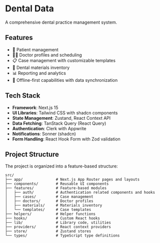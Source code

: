 # Dental Data

A comprehensive dental practice management system.

## Features

- 🦷 Patient management
- 👨‍⚕️ Doctor profiles and scheduling
- 📋 Case management with customizable templates
- 🧰 Dental materials inventory
- 📊 Reporting and analytics
- 🔄 Offline-first capabilities with data synchronization

## Tech Stack

- **Framework**: Next.js 15
- **UI Libraries**: Tailwind CSS with shadcn components
- **State Management**: Zustand, React Context API
- **Data Fetching**: TanStack Query (React Query)
- **Authentication**: Clerk with Appwrite
- **Notifications**: Sonner (shadcn)
- **Form Handling**: React Hook Form with Zod validation

## Project Structure

The project is organized into a feature-based structure:
```
src/
├── app/               # Next.js App Router pages and layouts
├── components/        # Reusable UI components
├── features/          # Feature-based modules
│   ├── auth/          # Authentication related components and hooks
│   ├── cases/         # Case management
│   ├── doctors/       # Doctor profiles
│   ├── materials/     # Materials inventory
│   └── templates/     # Case templates
├── helpers/           # Helper functions
├── hooks/             # Custom React hooks
├── lib/               # Library code, utilities
├── providers/         # React context providers
├── store/             # Zustand stores
└── types/             # TypeScript type definitions
```